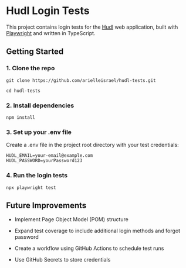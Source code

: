 # Hudl Login Tests

This project contains login tests for the [Hudl](https://www.hudl.com) web application, built with [Playwright](https://playwright.dev/) and written in TypeScript.

## Getting Started

### 1. Clone the repo
```
git clone https://github.com/arielleisrael/hudl-tests.git
 
cd hudl-tests
```

### 2. Install dependencies
```
npm install
```

### 3. Set up your .env file
Create a .env file in the project root directory with your test credentials:
```
HUDL_EMAIL=your-email@example.com
HUDL_PASSWORD=yourPassword123
```

### 4. Run the login tests
```
npx playwright test
```

## Future Improvements
- Implement Page Object Model (POM) structure

- Expand test coverage to include additional login methods and forgot password

- Create a workflow using GitHub Actions to schedule test runs

- Use GitHub Secrets to store credentials
